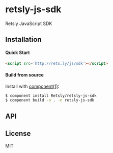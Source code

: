
# retsly-js-sdk

  Retsly JavaScript SDK

## Installation

#### Quick Start

  ```html
<script src='http://rets.ly/js/sdk'></script>
  ```

#### Build from source

  Install with [component(1)](https://github.com/component/component):

  ```bash
  $ component install Retsly/retsly-js-sdk
  $ component build -o . -n retsly-js-sdk
  ```

## API



## License

  MIT
